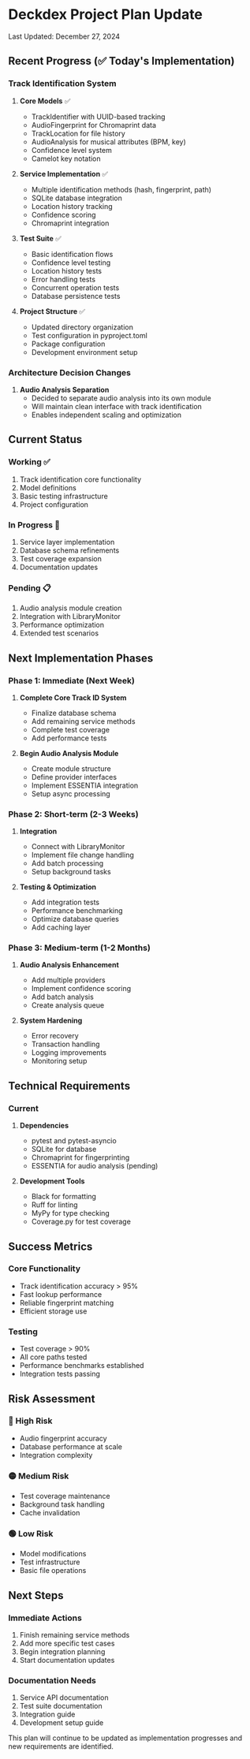# Deckdex Project Plan Update
Last Updated: December 27, 2024

## Recent Progress (✅ Today's Implementation)

### Track Identification System
1. **Core Models** ✅
   - TrackIdentifier with UUID-based tracking
   - AudioFingerprint for Chromaprint data
   - TrackLocation for file history
   - AudioAnalysis for musical attributes (BPM, key)
   - Confidence level system
   - Camelot key notation

2. **Service Implementation** ✅
   - Multiple identification methods (hash, fingerprint, path)
   - SQLite database integration
   - Location history tracking
   - Confidence scoring
   - Chromaprint integration

3. **Test Suite** ✅
   - Basic identification flows
   - Confidence level testing
   - Location history tests
   - Error handling tests
   - Concurrent operation tests
   - Database persistence tests

4. **Project Structure** ✅
   - Updated directory organization
   - Test configuration in pyproject.toml
   - Package configuration
   - Development environment setup

### Architecture Decision Changes
1. **Audio Analysis Separation**
   - Decided to separate audio analysis into its own module
   - Will maintain clean interface with track identification
   - Enables independent scaling and optimization

## Current Status

### Working ✅
1. Track identification core functionality
2. Model definitions
3. Basic testing infrastructure
4. Project configuration

### In Progress 🔄
1. Service layer implementation
2. Database schema refinements
3. Test coverage expansion
4. Documentation updates

### Pending 📋
1. Audio analysis module creation
2. Integration with LibraryMonitor
3. Performance optimization
4. Extended test scenarios

## Next Implementation Phases

### Phase 1: Immediate (Next Week)
1. **Complete Core Track ID System**
   - Finalize database schema
   - Add remaining service methods
   - Complete test coverage
   - Add performance tests

2. **Begin Audio Analysis Module**
   - Create module structure
   - Define provider interfaces
   - Implement ESSENTIA integration
   - Setup async processing

### Phase 2: Short-term (2-3 Weeks)
1. **Integration**
   - Connect with LibraryMonitor
   - Implement file change handling
   - Add batch processing
   - Setup background tasks

2. **Testing & Optimization**
   - Add integration tests
   - Performance benchmarking
   - Optimize database queries
   - Add caching layer

### Phase 3: Medium-term (1-2 Months)
1. **Audio Analysis Enhancement**
   - Add multiple providers
   - Implement confidence scoring
   - Add batch analysis
   - Create analysis queue

2. **System Hardening**
   - Error recovery
   - Transaction handling
   - Logging improvements
   - Monitoring setup

## Technical Requirements

### Current
1. **Dependencies**
   - pytest and pytest-asyncio
   - SQLite for database
   - Chromaprint for fingerprinting
   - ESSENTIA for audio analysis (pending)

2. **Development Tools**
   - Black for formatting
   - Ruff for linting
   - MyPy for type checking
   - Coverage.py for test coverage

## Success Metrics

### Core Functionality
- Track identification accuracy > 95%
- Fast lookup performance
- Reliable fingerprint matching
- Efficient storage use

### Testing
- Test coverage > 90%
- All core paths tested
- Performance benchmarks established
- Integration tests passing

## Risk Assessment

### 🔴 High Risk
- Audio fingerprint accuracy
- Database performance at scale
- Integration complexity

### 🟡 Medium Risk
- Test coverage maintenance
- Background task handling
- Cache invalidation

### 🟢 Low Risk
- Model modifications
- Test infrastructure
- Basic file operations

## Next Steps

### Immediate Actions
1. Finish remaining service methods
2. Add more specific test cases
3. Begin integration planning
4. Start documentation updates

### Documentation Needs
1. Service API documentation
2. Test suite documentation
3. Integration guide
4. Development setup guide

This plan will continue to be updated as implementation progresses and new requirements are identified.